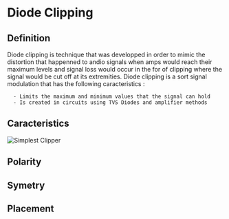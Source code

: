 # Diode Clipping
## Definition
Diode clipping is technique that was developped in order to mimic the distortion that happenned to andio signals when amps would reach their maximum levels and signal loss would occur in the for of clipping where the signal would be cut off at its extremities.
Diode clipping is a sort signal modulation that has the following caracteristics :

```
  - Limits the maximum and minimum values that the signal can hold
  - Is created in circuits using TVS Diodes and amplifier methods 
```

## Caracteristics

![Simplest Clipper](Images/Simple_clip.JPG)

## Polarity
## Symetry
## Placement
